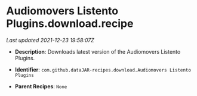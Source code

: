# Audiomovers Listento Plugins.download.recipe

_Last updated 2021-12-23 19:58:07Z_

- **Description**: Downloads latest version of the Audiomovers Listento Plugins.

- **Identifier**: `com.github.dataJAR-recipes.download.Audiomovers Listento Plugins`

- **Parent Recipes**: `None`